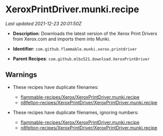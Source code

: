 # XeroxPrintDriver.munki.recipe

_Last updated 2021-12-23 20:01:50Z_

- **Description**: Downloads the latest version of the Xerox Print Drivers from Xerox.com and imports them into Munki.

- **Identifier**: `com.github.flammable.munki.xerox.printdriver`

- **Parent Recipes**: `com.github.mlbz521.download.XeroxPrintDriver`


## Warnings

- These recipes have duplicate filenames:
    - [flammable-recipes/Xerox/XeroxPrintDriver.munki.recipe](/autopkg-dupe-tracker/flammable-recipes/Xerox/XeroxPrintDriver.munki.recipe)
    - [n8felton-recipes/XeroxPrintDriver/XeroxPrintDriver.munki.recipe](/autopkg-dupe-tracker/n8felton-recipes/XeroxPrintDriver/XeroxPrintDriver.munki.recipe)

- These recipes have duplicate filenames, ignoring numbers:
    - [flammable-recipes/Xerox/XeroxPrintDriver.munki.recipe](/autopkg-dupe-tracker/flammable-recipes/Xerox/XeroxPrintDriver.munki.recipe)
    - [n8felton-recipes/XeroxPrintDriver/XeroxPrintDriver.munki.recipe](/autopkg-dupe-tracker/n8felton-recipes/XeroxPrintDriver/XeroxPrintDriver.munki.recipe)
